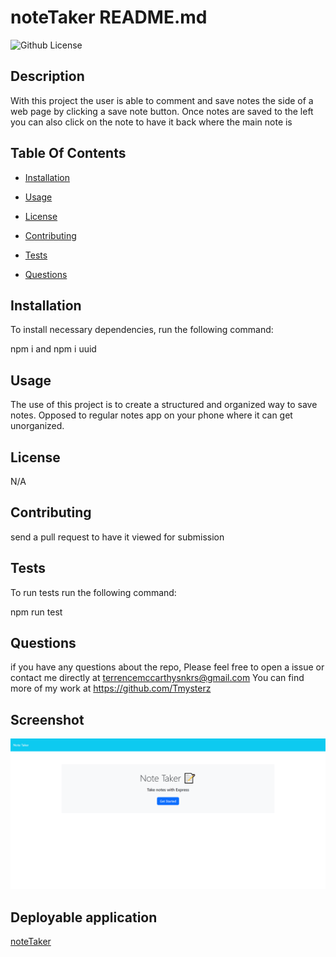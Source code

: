   # noteTaker README.md
  ![Github License](https://img.shields.io/badge/None-blue)

  ## Description

  With this project the user is able to comment and save notes the side of a web page by clicking a save note button. Once notes are saved to the left you can also click on the note to have it back where the main note is

  ## Table Of Contents 

  * [Installation](#Installation)

  * [Usage](#usage)
  
  * [License](#license)

  * [Contributing](#contributing)

  * [Tests](#tests)

  * [Questions](#questions)

  ## Installation

  To install necessary dependencies, run the following command:

  npm i and npm i uuid

  ## Usage

  The use of this project is to create a structured and organized way to save notes. Opposed to regular notes app on your phone where it can get unorganized.

  ## License

  N/A
  
  ## Contributing 

  send a pull request to have it viewed for submission

  ## Tests

  To run tests run the following command:

  npm run test

  ## Questions

  if you have any questions about the repo, Please feel free to open a issue or contact me directly at terrencemccarthysnkrs@gmail.com
  You can find more of my work at https://github.com/Tmysterz

  ## Screenshot 

  ![Screenshot](./images/noteTakerSS.png)

  ## Deployable application
  [noteTaker](https://boiling-retreat-44263-48d1e7f518eb.herokuapp.com/)